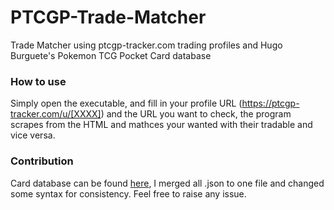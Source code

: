 # PTCGP-Trade-Matcher
Trade Matcher using ptcgp-tracker.com trading profiles and Hugo Burguete's Pokemon TCG Pocket Card database
### How to use
Simply open the executable, and fill in your profile URL (https://ptcgp-tracker.com/u/[XXXX]) and the URL you want to check, the program scrapes from the HTML and mathces your wanted with their tradable and vice versa.
### Contribution
Card database can be found [here](https://github.com/hugoburguete/pokemon-tcg-pocket-card-database/), I merged all .json to one file and changed some syntax for consistency. Feel free to raise any issue.
